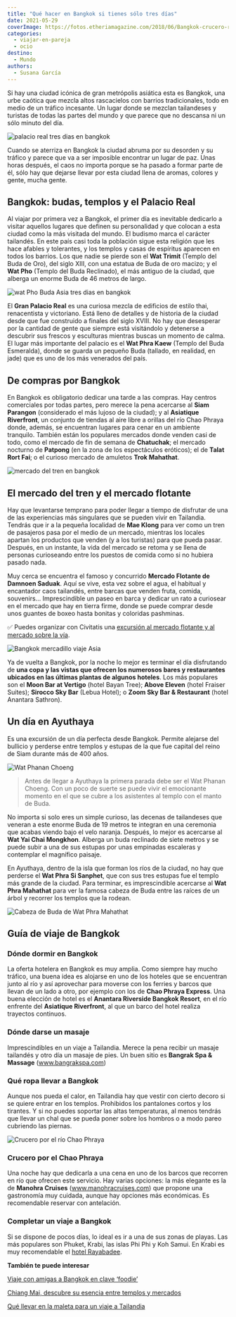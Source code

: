 ```yaml
---
title: "Qué hacer en Bangkok si tienes sólo tres días"
date: 2021-05-29
coverImage: https://fotos.etheriamagazine.com/2018/06/Bangkok-crucero-rio-chao-praya.jpg
categories: 
  - viajar-en-pareja
  - ocio
destino: 
  - Mundo
authors: 
  - Susana García
---
```


Si hay una ciudad icónica de gran metrópolis asiática esta es Bangkok, una urbe caótica 
que mezcla altos rascacielos con barrios tradicionales, todo en medio de un tráfico 
incesante. Un lugar donde se mezclan tailandeses y turistas de todas las partes del 
mundo y que parece que no descansa ni un sólo minuto del día. 

![palacio real tres dias en bangkok](https://fotos.etheriamagazine.com/2018/05/TAILANDIA-PALACIO-REAL.jpg "Palacio Real de Bangkok")

Cuando se aterriza en Bangkok la ciudad abruma por su desorden y su tráfico y parece que 
va a ser imposible encontrar un lugar de paz. Unas horas después, el caos no importa 
porque se ha pasado a formar parte de él, sólo hay que dejarse llevar por esta ciudad 
llena de aromas, colores y gente, mucha gente. 

## Bangkok: budas, templos y el Palacio Real

Al viajar por primera vez a Bangkok, el primer día es inevitable dedicarlo a visitar 
aquellos lugares que definen su personalidad y que colocan a esta ciudad como la más 
visitada del mundo. El budismo marca el carácter tailandés. En este país casi toda la 
población sigue esta religión que les hace afables y tolerantes, y los templos y casas 
de espíritus aparecen en todos los barrios. Los que nadie se pierde son el **Wat 
Trimit** (Templo del Buda de Oro), del siglo XIII, con una estatua de Buda de oro 
macizo; y el **Wat Pho** (Templo del Buda Reclinado), el más antiguo de la ciudad, que 
alberga un enorme Buda de 46 metros de largo. 

![wat Pho Buda Asia tres dias en bangkok](https://fotos.etheriamagazine.com/2018/05/BANGKOK-TEMPLO-DE-BUDA-RECLINADO-2.jpg "Wat Pho, Templo del Buda Reclinado. ©Susana García.")

El **Gran Palacio Real** es una curiosa mezcla de edificios de estilo thai, renacentista 
y victoriano. Está lleno de detalles y de historia de la ciudad desde que fue construido 
a finales del siglo XVIII. No hay que desesperar por la cantidad de gente que siempre 
está visitándolo y detenerse a descubrir sus frescos y esculturas mientras buscas un 
momento de calma. El lugar más importante del palacio es el **Wat Phra Kaew** (Templo 
del Buda Esmeralda), donde se guarda un pequeño Buda (tallado, en realidad, en jade) que 
es uno de los más venerados del país. 

## De compras por Bangkok

En Bangkok es obligatorio dedicar una tarde a las compras. Hay centros comerciales por 
todas partes, pero merece la pena acercarse al **Siam Parangon** (considerado el más 
lujoso de la ciudad); y al **Asiatique Riverfront**, un conjunto de tiendas al aire 
libre a orillas del río Chao Phraya donde, además, se encuentran lugares para cenar en 
un ambiente tranquilo. También están los populares mercados donde venden casi de todo, 
como el mercado de fin de semana de **Chatuchak**; el mercado nocturno de **Patpong** 
(en la zona de los espectáculos eróticos); el de **Talat Rort Fai**; o el curioso 
mercado de amuletos **Trok Mahathat**. 

![mercado del tren  en bangkok](https://fotos.etheriamagazine.com/2018/06/Bankgok-mercado-tren.jpg "Mercado del tren de Tailandia. ©Susana García.")

## El mercado del tren y el mercado flotante

Hay que levantarse temprano para poder llegar a tiempo de disfrutar de una de las 
experiencias más singulares que se pueden vivir en Tailandia. Tendrás que ir a la 
pequeña localidad de **Mae Klong** para ver como un tren de pasajeros pasa por el medio 
de un mercado, mientras los locales apartan los productos que venden (y a los turistas) 
para que pueda pasar. Después, en un instante, la vida del mercado se retoma y se llena 
de personas curioseando entre los puestos de comida como si no hubiera pasado nada. 

Muy cerca se encuentra el famoso y concurrido **Mercado Flotante de Damnoen Saduak**. 
Aquí se vive, esta vez sobre el agua, el habitual y encantador caos tailandés, entre 
barcas que venden fruta, comida, souvenirs… Imprescindible un paseo en barca y dedicar 
un rato a curiosear en el mercado que hay en tierra firme, donde se puede comprar desde 
unos guantes de boxeo hasta bonitas y coloridas pashminas. 

✅ Puedes organizar con Civitatis una [excursión al mercado flotante y al mercado sobre 
la 
vía](https://www.civitatis.com/es/bangkok/excursion-mercado-flotante-damnoen-saduak/?aid=10211). 

![Bangkok mercadillo viaje Asia](https://fotos.etheriamagazine.com/2018/05/TAILANDIA-MERCADO-FLOTANTE-Damnoen-Saduak.jpg "Mercado flotante de Damnoen Saduak. ©Susana García.")

Ya de vuelta a Bangkok, por la noche lo mejor es terminar el día disfrutando de **una 
copa y las vistas que ofrecen los numerosos bares y restaurantes ubicados en las últimas 
plantas de algunos hoteles**. Los más populares son el **Moon Bar at Vertigo** (hotel 
Bayan Tree); **Above Eleven** (hotel Fraiser Suites); **Sirocco Sky Bar** (Lebua Hotel); 
o **Zoom Sky Bar & Restaurant** (hotel Anantara Sathron). 

## Un día en Ayuthaya

Es una excursión de un día perfecta desde Bangkok. Permite alejarse del bullicio y 
perderse entre templos y estupas de la que fue capital del reino de Siam durante más de 
400 años. 

![Wat Phanan Choeng](https://fotos.etheriamagazine.com/2018/05/Tailandia-Wat-Phanan-Choeng.jpg "Wat Phanan Choeng. ©Susana García.")

> Antes de llegar a Ayuthaya la primera parada debe ser el Wat Phanan Choeng. Con un poco 
> de suerte se puede vivir el emocionante momento en el que se cubre a los asistentes al 
> templo con el manto de Buda. 

No importa si solo eres un simple curioso, las decenas de tailandeses que veneran a este 
enorme Buda de 19 metros te integran en una ceremonia que acabas viendo bajo el velo 
naranja. Después, lo mejor es acercarse al **Wat Yai Chai Mongkhon**. Alberga un buda 
reclinado de siete metros y se puede subir a una de sus estupas por unas empinadas 
escaleras y contemplar el magnífico paisaje. 

En Ayuthaya, dentro de la isla que forman los ríos de la ciudad, no hay que perderse el 
**Wat Phra Si Sanphet**, que con sus tres estupas fue el templo más grande de la ciudad. 
Para terminar, es imprescindible acercarse al **Wat Phra Mahathat** para ver la famosa 
cabeza de Buda entre las raíces de un árbol y recorrer los templos que la rodean. 

![Cabeza de Buda de Wat Phra Mahathat](https://fotos.etheriamagazine.com/2018/05/AYUTHAYA-Wat-Phra-Mahathat.jpg "Cabeza de Buda de Wat Phra Mahathat. ©Susana García.")

## Guía de viaje de Bangkok

### Dónde dormir en Bangkok

La oferta hotelera en Bangkok es muy amplia. Como siempre hay mucho tráfico, una buena 
idea es alojarse en uno de los hoteles que se encuentran junto al río y así aprovechar 
para moverse con los ferries y barcos que llevan de un lado a otro, por ejemplo con los 
de **Chao Phraya Express**. Una buena elección de hotel es el **Anantara Riverside 
Bangkok Resort**, en el río enfrente del **Asiatique Riverfront**, al que un barco del 
hotel realiza trayectos continuos. 

### Dónde darse un masaje

Imprescindibles en un viaje a Tailandia. Merece la pena recibir un masaje tailandés y 
otro día un masaje de pies. Un buen sitio es **Bangrak Spa & Massage** 
(www.bangrakspa.com) 

### Qué ropa llevar a Bangkok

Aunque nos pueda el calor, en Tailandia hay que vestir con cierto decoro si se quiere 
entrar en los templos. Prohibidos los pantalones cortos y los tirantes. Y si no puedes 
soportar las altas temperaturas, al menos tendrás que llevar un chal que se pueda poner 
sobre los hombros o a modo pareo cubriendo las piernas. 

![Crucero por el río Chao Phraya](https://fotos.etheriamagazine.com/2018/06/Bangkok-crucero-rio-chao-praya.jpg "Crucero por el río Chao Phraya.")

### Crucero por el Chao Phraya

Una noche hay que dedicarla a una cena en uno de los barcos que recorren en río que 
ofrecen este servicio. Hay varias opciones: la más elegante es la de **Manohra Cruises** 
(www.manohracruises.com) que propone una gastronomía muy cuidada, aunque hay opciones 
más económicas. Es recomendable reservar con antelación. 

### Completar un viaje a Bangkok

Si se dispone de pocos días, lo ideal es ir a una de sus zonas de playas. Las más 
populares son Phuket, Krabi, las islas Phi Phi y Koh Samui. En Krabi es muy recomendable 
el [hotel 
Rayabadee](https://etheriamagazine.com/2018/05/25/hotel-rayavadee-vivir-la-naturaleza/). 

**También te puede interesar** 

[Viaje con amigas a Bangkok en clave 
‘foodie’](https://etheriamagazine.com/2019/10/23/viaje-con-amigas-tailandia-donde-comer-bangkok/) 

[Chiang Mai, descubre su esencia entre templos y 
mercados](https://etheriamagazine.com/2021/01/08/chiang-mai-explora-en-3-dias-la-tailandia-mas-espiritual/) 

[Qué llevar en la maleta para un viaje a 
Tailandia](https://etheriamagazine.com/2020/01/02/que-llevar-en-maleta-viaje-tailandia/)
